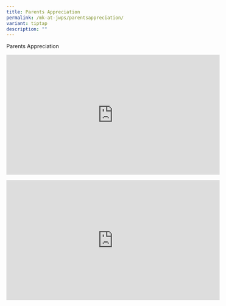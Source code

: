 ```yaml
---
title: Parents Appreciation
permalink: /mk-at-jwps/parentsappreciation/
variant: tiptap
description: ""
---
```

<p>Parents Appreciation</p><p></p><div class="iframe-wrapper"><iframe height="315" width="560" allowfullscreen="true" frameborder="0" src="https://www.youtube-nocookie.com/embed/Rb0ZH9t9Dus?si=EEO0e_Bb98BV0aJe"></iframe></div><p></p><div class="iframe-wrapper"><iframe height="315" width="560" allowfullscreen="true" frameborder="0" src="https://www.youtube-nocookie.com/embed/BTuiKDGj5wo?si=-X_uK4v-uYh7jNVi"></iframe></div><p></p>